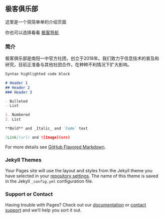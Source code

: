 ## 极客俱乐部

这里是一个简简单单的介绍页面

你也可以选择看看 [极客导航](https://www.open356.com/)

### 简介

极客俱乐部是南阳一中官方社团，创立于2018年。我们致力于信息技术的普及和研究，目前正准备与其他社团合作，在种种不利情况下扩大影响。

```markdown
Syntax highlighted code block

# Header 1
## Header 2
### Header 3

- Bulleted
- List

1. Numbered
2. List

**Bold** and _Italic_ and `Code` text

[Link](url) and ![Image](src)
```

For more details see [GitHub Flavored Markdown](https://guides.github.com/features/mastering-markdown/).

### Jekyll Themes

Your Pages site will use the layout and styles from the Jekyll theme you have selected in your [repository settings](https://github.com/GeekClub-N/GCON.github.io/settings). The name of this theme is saved in the Jekyll `_config.yml` configuration file.

### Support or Contact

Having trouble with Pages? Check out our [documentation](https://help.github.com/categories/github-pages-basics/) or [contact support](https://github.com/contact) and we’ll help you sort it out.

